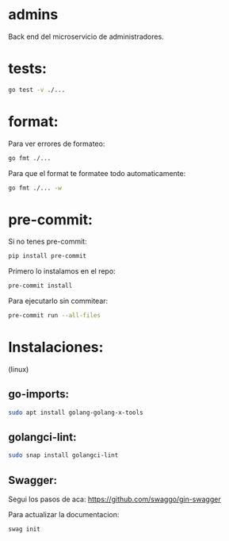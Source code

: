 # admins
Back end del microservicio de administradores.

# tests:
```bash
go test -v ./...
```

# format:
Para ver errores de formateo:
```bash
go fmt ./...
```

Para que el format te formatee todo automaticamente:
```bash
go fmt ./... -w
```

# pre-commit:
Si no tenes pre-commit:
```bash
pip install pre-commit
```

Primero lo instalamos en el repo:
```bash
pre-commit install
```
Para ejecutarlo sin commitear:
```bash
pre-commit run --all-files
```

# Instalaciones:
(linux)
## go-imports:
```bash
sudo apt install golang-golang-x-tools 
```
## golangci-lint:
```bash
sudo snap install golangci-lint   
```

## Swagger:
Segui los pasos de aca:
https://github.com/swaggo/gin-swagger

Para actualizar la documentacion:
```bash
swag init
```